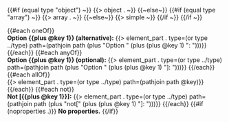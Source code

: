 {{#if (equal type "object") ~}}
{{> object . ~}}
{{~else~}}
{{#if (equal type "array") ~}}
{{> array . ~}}
{{~else~}}
{{> simple ~}}
{{/if ~}}
{{/if ~}}

{{#each oneOf}}
<br>**Option {{plus @key 1}} (alternative):** {{> element_part . type=(or type ../type) path=(pathjoin path (plus "Option " (plus (plus @key 1) ": ")))}}
{{/each}}
{{#each anyOf}}
<br>**Option {{plus @key 1}} (optional):** {{> element_part . type=(or type ../type) path=(pathjoin path (plus "Option " (plus (plus @key 1) "]: ")))}}
{{/each}}
{{#each allOf}}
<br>{{> element_part . type=(or type ../type) path=(pathjoin path @key)}}
{{/each}}
{{#each not}}
<br>**Not [{{plus @key 1}}]:** {{> element_part . type=(or type ../type) path=(pathjoin path (plus "not[" (plus (plus @key 1) "]: ")))}}
{{/each}}
{{#if (noproperties .)}}
**No properties.**
{{/if}}
